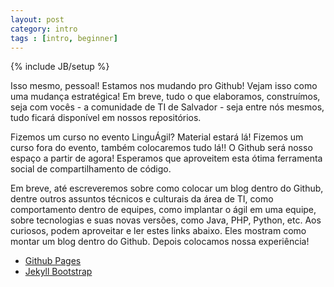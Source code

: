 ```yaml
---
layout: post
category: intro
tags : [intro, beginner]
---
```

{% include JB/setup %}

Isso mesmo, pessoal! Estamos nos mudando pro Github! Vejam isso como uma mudança estratégica!
Em breve, tudo o que elaboramos, construímos, seja com vocês - a comunidade de TI de Salvador -
seja entre nós mesmos, tudo ficará disponível em nossos repositórios.

Fizemos um curso no evento LinguÁgil? Material estará lá! Fizemos um curso fora do evento,
também colocaremos tudo lá!! O Github será nosso espaço a partir de agora! Esperamos que
aproveitem esta ótima ferramenta social de compartilhamento de código.

Em breve, até escreveremos sobre como colocar um blog dentro do Github, dentre outros
assuntos técnicos e culturais da área de TI, como comportamento dentro de equipes,
como implantar o ágil em uma equipe, sobre tecnologias e suas novas versões,
como Java, PHP, Python, etc. Aos curiosos, podem aproveitar e ler estes links abaixo.
Eles mostram como montar um blog dentro do Github. Depois colocamos nossa experiência!

* [Github Pages](http://pages.github.com/ "Criando página no Github (tutorial)")
* [Jekyll Bootstrap](http://jekyllbootstrap.com/ "Blog framework para Github Pages")
